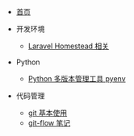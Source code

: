 <!-- 目录 -->

- [首页](readme.md)

- 开发环境
    - [Laravel Homestead 相关](homestead.md)
 
- Python
    - [Python 多版本管理工具 pyenv](pyenv-notes.md)
  
- 代码管理
    - [git 基本使用](git-notes.md)
    - [git-flow 笔记](git-flow-notes.md)

